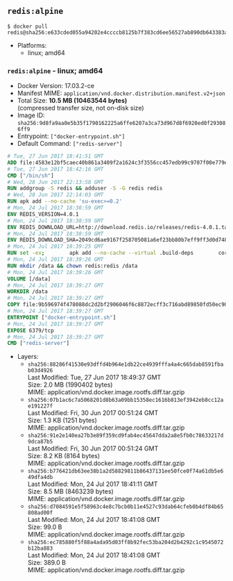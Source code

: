## `redis:alpine`

```console
$ docker pull redis@sha256:e633cded055a94202e4ccccb8125b7f383cd6ee56527ab890db643383a2647dd
```

-	Platforms:
	-	linux; amd64

### `redis:alpine` - linux; amd64

-	Docker Version: 17.03.2-ce
-	Manifest MIME: `application/vnd.docker.distribution.manifest.v2+json`
-	Total Size: **10.5 MB (10463544 bytes)**  
	(compressed transfer size, not on-disk size)
-	Image ID: `sha256:9d8fa9aa0e5b35f1790162225a6ffe6207a3ca73d967d8f6920ed0f293086ff9`
-	Entrypoint: `["docker-entrypoint.sh"]`
-	Default Command: `["redis-server"]`

```dockerfile
# Tue, 27 Jun 2017 18:41:51 GMT
ADD file:4583e12bf5caec40b861a3409f2a1624c3f3556cc457edb99c9707f00e779e45 in / 
# Tue, 27 Jun 2017 18:42:16 GMT
CMD ["/bin/sh"]
# Wed, 28 Jun 2017 22:13:58 GMT
RUN addgroup -S redis && adduser -S -G redis redis
# Wed, 28 Jun 2017 22:14:03 GMT
RUN apk add --no-cache 'su-exec>=0.2'
# Mon, 24 Jul 2017 18:38:59 GMT
ENV REDIS_VERSION=4.0.1
# Mon, 24 Jul 2017 18:38:59 GMT
ENV REDIS_DOWNLOAD_URL=http://download.redis.io/releases/redis-4.0.1.tar.gz
# Mon, 24 Jul 2017 18:38:59 GMT
ENV REDIS_DOWNLOAD_SHA=2049cd6ae9167f258705081a6ef23bb80b7eff9ff3d0d7481e89510f27457591
# Mon, 24 Jul 2017 18:39:25 GMT
RUN set -ex; 		apk add --no-cache --virtual .build-deps 		coreutils 		gcc 		linux-headers 		make 		musl-dev 	; 		wget -O redis.tar.gz "$REDIS_DOWNLOAD_URL"; 	echo "$REDIS_DOWNLOAD_SHA *redis.tar.gz" | sha256sum -c -; 	mkdir -p /usr/src/redis; 	tar -xzf redis.tar.gz -C /usr/src/redis --strip-components=1; 	rm redis.tar.gz; 		grep -q '^#define CONFIG_DEFAULT_PROTECTED_MODE 1$' /usr/src/redis/src/server.h; 	sed -ri 's!^(#define CONFIG_DEFAULT_PROTECTED_MODE) 1$!\1 0!' /usr/src/redis/src/server.h; 	grep -q '^#define CONFIG_DEFAULT_PROTECTED_MODE 0$' /usr/src/redis/src/server.h; 		make -C /usr/src/redis -j "$(nproc)"; 	make -C /usr/src/redis install; 		rm -r /usr/src/redis; 		apk del .build-deps
# Mon, 24 Jul 2017 18:39:26 GMT
RUN mkdir /data && chown redis:redis /data
# Mon, 24 Jul 2017 18:39:26 GMT
VOLUME [/data]
# Mon, 24 Jul 2017 18:39:27 GMT
WORKDIR /data
# Mon, 24 Jul 2017 18:39:27 GMT
COPY file:9b596974f478088dc2d2bf2906046f6c8872ecff3c716abd89850fd50ec90c47 in /usr/local/bin/ 
# Mon, 24 Jul 2017 18:39:27 GMT
ENTRYPOINT ["docker-entrypoint.sh"]
# Mon, 24 Jul 2017 18:39:27 GMT
EXPOSE 6379/tcp
# Mon, 24 Jul 2017 18:39:27 GMT
CMD ["redis-server"]
```

-	Layers:
	-	`sha256:88286f41530e93dffd4b964e1db22ce4939fffa4a4c665dab8591fbab03d4926`  
		Last Modified: Tue, 27 Jun 2017 18:49:37 GMT  
		Size: 2.0 MB (1990402 bytes)  
		MIME: application/vnd.docker.image.rootfs.diff.tar.gzip
	-	`sha256:07b1ac6c7a5068201d8b63a09bb15358ec1616b813ef3942eb8cc12ae191227f`  
		Last Modified: Fri, 30 Jun 2017 00:51:24 GMT  
		Size: 1.3 KB (1251 bytes)  
		MIME: application/vnd.docker.image.rootfs.diff.tar.gzip
	-	`sha256:91e2e140ea27b3e89f359cd9fab4ec45647dda2a8e5fb0c78633217d9dca87b5`  
		Last Modified: Fri, 30 Jun 2017 00:51:24 GMT  
		Size: 8.2 KB (8164 bytes)  
		MIME: application/vnd.docker.image.rootfs.diff.tar.gzip
	-	`sha256:b776421db63ee38b1a2d58829811b86437131ee50fce0f74a61db5e649dfa4db`  
		Last Modified: Mon, 24 Jul 2017 18:41:11 GMT  
		Size: 8.5 MB (8463239 bytes)  
		MIME: application/vnd.docker.image.rootfs.diff.tar.gzip
	-	`sha256:d7084591e5f58963c4e8c7bcb0b11e4527c93dab64cfeb0b4df84b65808ad00f`  
		Last Modified: Mon, 24 Jul 2017 18:41:08 GMT  
		Size: 99.0 B  
		MIME: application/vnd.docker.image.rootfs.diff.tar.gzip
	-	`sha256:ec785880f5f88a4ada95d03ff8b92fec53ba204d2b4292c1c9545072b12ba883`  
		Last Modified: Mon, 24 Jul 2017 18:41:08 GMT  
		Size: 389.0 B  
		MIME: application/vnd.docker.image.rootfs.diff.tar.gzip
